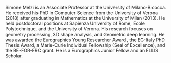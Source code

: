 Simone Melzi is an Associate Professor at the University of Milano-Bicocca. He
received his PhD in Computer Science from the University of Verona (2018) after
graduating in Mathematics at the University of Milan (2013). He held
postdoctoral positions at Sapienza University of Rome, École Polytechnique, and
the University of Verona. His research focuses on geometry processing, 3D shape
analysis, and Geometric deep learning. He was awarded the Eurographics Young
Researcher Award , the EG-Italy PhD Thesis Award, a Marie-Curie Individual
Fellowship (Seal of Excellence), and the BE-FOR-ERC grant. He is a Eurographics
Junior Fellow and an ELLIS Scholar.
